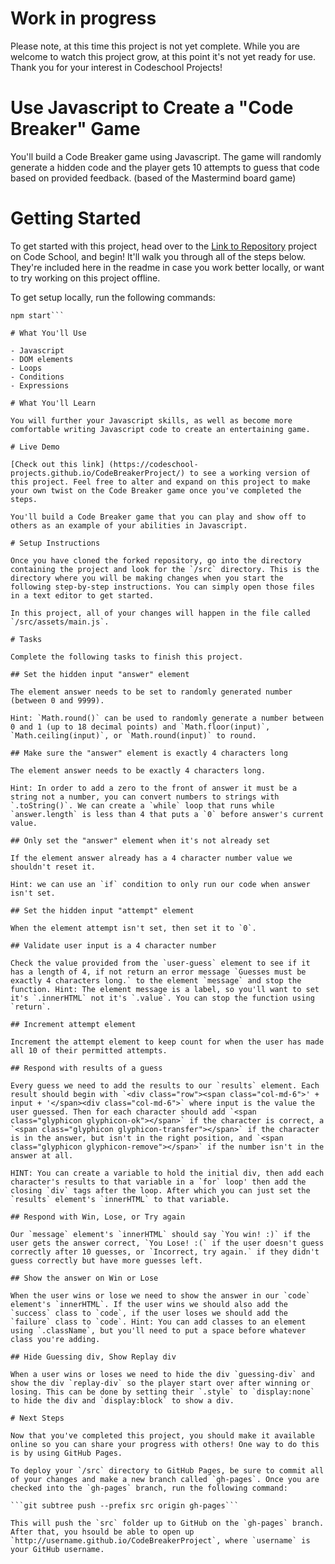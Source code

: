 # Work in progress

Please note, at this time this project is not yet complete. While you are welcome to watch this project grow, at this point it's not yet ready for use. Thank you for your interest in Codeschool Projects!

# Use Javascript to Create a "Code Breaker" Game

You'll build a Code Breaker game using Javascript. The game will randomly generate a hidden code and the player gets 10 attempts to guess that code based on provided feedback. (based of the Mastermind board game)

<!-- Place Screen Shot of game here -->

# Getting Started

To get started with this project, head over to the [Link to Repository](https://www.codeschool.com/projects/CodeBreaker) project on Code School, and begin! It'll walk you through all of the steps below. They're included here in the readme in case you work better locally, or want to try working on this project offline.

To get setup locally, run the following commands:

```npm install
npm start```

# What You'll Use

- Javascript
- DOM elements
- Loops
- Conditions
- Expressions

# What You'll Learn

You will further your Javascript skills, as well as become more comfortable writing Javascript code to create an entertaining game.

# Live Demo

[Check out this link] (https://codeschool-projects.github.io/CodeBreakerProject/) to see a working version of this project. Feel free to alter and expand on this project to make your own twist on the Code Breaker game once you've completed the steps.

You'll build a Code Breaker game that you can play and show off to others as an example of your abilities in Javascript.

# Setup Instructions

Once you have cloned the forked repository, go into the directory containing the project and look for the `/src` directory. This is the directory where you will be making changes when you start the following step-by-step instructions. You can simply open those files in a text editor to get started.

In this project, all of your changes will happen in the file called `/src/assets/main.js`.

# Tasks

Complete the following tasks to finish this project.

## Set the hidden input "answer" element

The element answer needs to be set to randomly generated number (between 0 and 9999). 

Hint: `Math.round()` can be used to randomly generate a number between 0 and 1 (up to 18 decimal points) and `Math.floor(input)`, `Math.ceiling(input)`, or `Math.round(input)` to round.

## Make sure the "answer" element is exactly 4 characters long

The element answer needs to be exactly 4 characters long. 

Hint: In order to add a zero to the front of answer it must be a string not a number, you can convert numbers to strings with `.toString()`. We can create a `while` loop that runs while `answer.length` is less than 4 that puts a `0` before answer's current value.

## Only set the "answer" element when it's not already set

If the element answer already has a 4 character number value we shouldn't reset it. 

Hint: we can use an `if` condition to only run our code when answer isn't set.

## Set the hidden input "attempt" element

When the element attempt isn't set, then set it to `0`.

## Validate user input is a 4 character number

Check the value provided from the `user-guess` element to see if it has a length of 4, if not return an error message `Guesses must be exactly 4 characters long.` to the element `message` and stop the function. Hint: The element message is a label, so you'll want to set it's `.innerHTML` not it's `.value`. You can stop the function using `return`.

## Increment attempt element

Increment the attempt element to keep count for when the user has made all 10 of their permitted attempts.

## Respond with results of a guess

Every guess we need to add the results to our `results` element. Each result should begin with `<div class="row"><span class="col-md-6">' + input + '</span><div class="col-md-6">` where input is the value the user guessed. Then for each character should add `<span class="glyphicon glyphicon-ok"></span>` if the character is correct, a `<span class="glyphicon glyphicon-transfer"></span>` if the character is in the answer, but isn't in the right position, and `<span class="glyphicon glyphicon-remove"></span>` if the number isn't in the answer at all. 

HINT: You can create a variable to hold the initial div, then add each character's results to that variable in a `for` loop' then add the closing `div` tags after the loop. After which you can just set the `results` element's `innerHTML` to that variable.

## Respond with Win, Lose, or Try again

Our `message` element's `innerHTML` should say `You win! :)` if the user gets the answer correct, `You Lose! :(` if the user doesn't guess correctly after 10 guesses, or `Incorrect, try again.` if they didn't guess correctly but have more guesses left.

## Show the answer on Win or Lose

When the user wins or lose we need to show the answer in our `code` element's `innerHTML`. If the user wins we should also add the `success` class to `code`, if the user loses we should add the `failure` class to `code`. Hint: You can add classes to an element using `.className`, but you'll need to put a space before whatever class you're adding.

## Hide Guessing div, Show Replay div

When a user wins or loses we need to hide the div `guessing-div` and show the div `replay-div` so the player start over after winning or losing. This can be done by setting their `.style` to `display:none` to hide the div and `display:block` to show a div.

# Next Steps

Now that you've completed this project, you should make it available online so you can share your progress with others! One way to do this is by using GitHub Pages.

To deploy your `/src` directory to GitHub Pages, be sure to commit all of your changes and make a new branch called `gh-pages`. Once you are checked into the `gh-pages` branch, run the following command:

```git subtree push --prefix src origin gh-pages```

This will push the `src` folder up to GitHub on the `gh-pages` branch. After that, you hsould be able to open up `http://username.github.io/CodeBreakerProject`, where `username` is your GitHub username.
